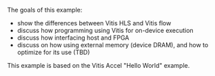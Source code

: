 The goals of this example:
- show the differences between Vitis HLS and Vitis flow
- discuss how programming using Vitis for on-device execution
- discuss how interfacing host and FPGA
- discuss on how using external memory (device DRAM), and how to optimize for its use (TBD)


This example is based on the Vitis Accel "Hello World" example.